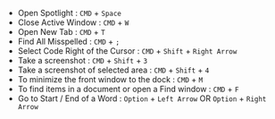 
* Open Spotlight : ```CMD``` + ```Space```
* Close Active Window : ```CMD``` + ```W ```
* Open New Tab : ```CMD``` + ```T ```
* Find All Misspelled : ```CMD``` + ```; ```
* Select Code Right of the Cursor : ```CMD``` + ```Shift``` + ```Right Arrow```
* Take a screenshot : ```CMD``` + ```Shift``` + ```3```
* Take a screenshot of selected area : ```CMD``` + ```Shift``` + ```4```
* To minimize the front window to the dock : ```CMD``` + ```M```
* To find items in a document or open a Find window : ```CMD``` + ```F```
* Go to Start / End of a Word : ```Option``` + ```Left Arrow``` OR  ```Option``` + ```Right Arrow```
